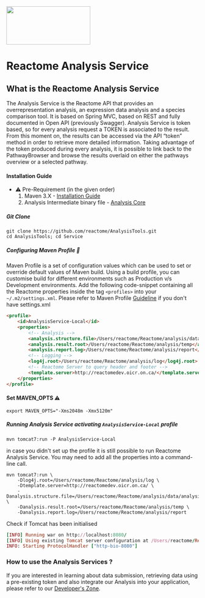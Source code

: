 <img src=https://cloud.githubusercontent.com/assets/6883670/22938783/bbef4474-f2d4-11e6-92a5-07c1a6964491.png width=220 height=100 />

# Reactome Analysis Service

## What is the Reactome Analysis Service

The Analysis Service is the Reactome API that provides an overrepresentation analysis, an expression data analysis and a species comparison tool. It is based on Spring MVC, based on REST and fully documented in Open API (previously Swagger).
Analysis Service is token based, so for every analysis request a TOKEN is associated to the result. From this moment on, the results can be accessed via the API “token” method in order to retrieve more detailed information. Taking advantage of the token produced during every analysis, it is possible to link back to the PathwayBrowser and browse the results overlaid on either the pathways overview or a selected pathway.

#### Installation Guide

* :warning: Pre-Requirement (in the given order)
    1. Maven 3.X - [Installation Guide](http://maven.apache.org/install.html)
    2. Analysis Intermediate binary file - [Analysis Core](https://github.com/reactome/AnalysisTools/tree/master/Core)

##### Git Clone

```console
git clone https://github.com/reactome/AnalysisTools.git
cd AnalysisTools; cd Service
```

##### Configuring Maven Profile :memo:

Maven Profile is a set of configuration values which can be used to set or override default values of Maven build. Using a build profile, you can customise build for different environments such as Production v/s Development environments.
Add the following code-snippet containing all the Reactome properties inside the tag ```<profiles>``` into your ```~/.m2/settings.xml```.
Please refer to Maven Profile [Guideline](http://maven.apache.org/guides/introduction/introduction-to-profiles.html) if you don't have settings.xml


```html
<profile>
    <id>AnalysisService-Local</id>
    <properties>
        <!-- Analysis -->
        <analysis.structure.file>/Users/reactome/Reactome/analysis/data/analysis.bin</analysis.structure.file>
        <analysis.result.root>/Users/reactome/Reactome/analysis/temp</analysis.result.root>
        <analysis.report.log>/Users/reactome/Reactome/analysis/report</analysis.report.log>
        <!-- Logging -->
        <log4j.root>/Users/reactome/Reactome/analysis/log</log4j.root>
        <!-- Reactome Server to query header and footer -->
        <template.server>http://reactomedev.oicr.on.ca/</template.server>
    </properties>
</profile>
```

#### Set MAVEN_OPTS :warning:
```console
export MAVEN_OPTS="-Xms2048m -Xmx5120m"
```

##### Running Analysis Service activating ```AnalysisService-Local``` profile
```console
mvn tomcat7:run -P AnalysisService-Local
```

in case you didn't set up the profile it is still possible to run Reactome Analysis Service. You may need to add all the properties into a command-line call.
```console
mvn tomcat7:run \
    -Dlog4j.root=/Users/reactome/Reactome/analysis/log \
    -Dtemplate.server=http://reactomedev.oicr.on.ca/ \
    -Danalysis.structure.file=/Users/reactome/Reactome/analysis/data/analysis.bin \
    -Danalysis.result.root=/Users/reactome/Reactome/analysis/temp \
    -Danalysis.report.log=/Users/reactome/Reactome/analysis/report
```

Check if Tomcat has been initialised
```rb
[INFO] Running war on http://localhost:8080/
[INFO] Using existing Tomcat server configuration at /Users/reactome/Reactome/AnalysisTools/Service/target/tomcat
INFO: Starting ProtocolHandler ["http-bio-8080"]
```

### How to use the Analysis Services ?

If you are interested in learning about data submission, retrieving data using a pre-existing token and also integrate our Analysis into your application, please refer to our [Developer's Zone](http://www.reactome.org/pages/documentation/developer-guide/analysis-service/).

